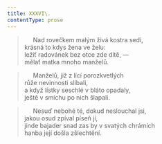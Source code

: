 ```yaml
---
title: XXXVI\.
contentType: prose
---
```


>      Nad rovečkem malým živá kostra sedí,  
> krásná to kdys žena ve želu:  
> ležíť radovánek bez otce zde dítě, —  
> mělať matka mnoho manželů.

>      Manželů, již z lící porozkvetlých  
> růže nevinnosti slíbali,  
> a když lístky seschlé v bláto opadaly,  
> ještě v smíchu po nich šlapali.

>      Nesuď nebohé té, dokud neslouchal jsi,  
> jakou osud zpíval píseň jí,  
> jinde bajader snad zas by v svatých chrámích  
> hanba její došla zšlechtění.
